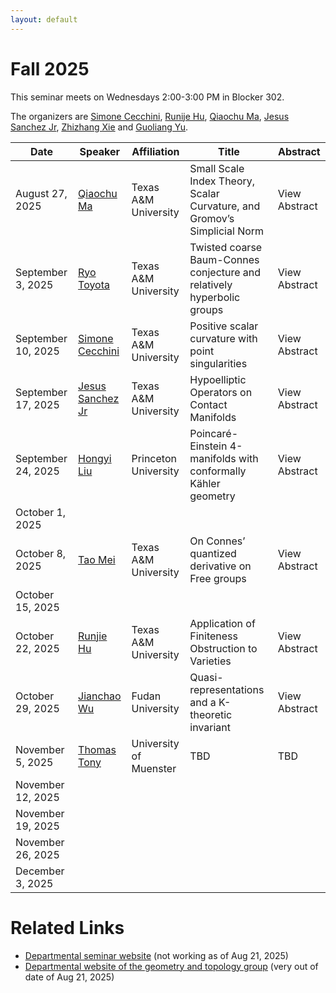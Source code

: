 ```yaml
---
layout: default
---
```


<script>
  window.MathJax = {
    tex: {
      inlineMath: [['$', '$'], ['\\(', '\\)']],
      displayMath: [['$$', '$$'], ['\\[', '\\]']]
    },
    svg: { fontCache: 'global' }
  };
</script>
<script src="https://cdn.jsdelivr.net/npm/mathjax@3/es5/tex-svg.js" async></script>


# Fall 2025

This seminar meets on Wednesdays 2:00-3:00 PM in Blocker 302.

The organizers are  [Simone Cecchini](https://simonececchini.org/), [Runije Hu](https://sites.google.com/view/runjiehu/home), [Qiaochu Ma](https://sites.google.com/view/qiaochu-ma), [Jesus Sanchez Jr](https://sites.google.com/view/jstheory/home),  [Zhizhang Xie](https://people.tamu.edu/~xie/) and [Guoliang Yu](https://artsci.tamu.edu/mathematics/contact/profiles/guoliang-yu.html).


| Date         | Speaker | Affiliation| Title | Abstract |
|--------------|---------|------------|-------|-------|
| August 27, 2025   |  [Qiaochu Ma](https://sites.google.com/view/qiaochu-ma)  | Texas A&M University | Small Scale Index Theory, Scalar Curvature, and Gromov’s Simplicial Norm | <span class="abstract-link" onclick="showAbstract('Qiaochu-Ma')">View Abstract</span>  |
| September 3, 2025   | [Ryo Toyota](https://sites.google.com/tamu.edu/ryotoyotashomopage/home)     | Texas A&M University | Twisted coarse Baum-Connes conjecture and relatively hyperbolic groups     | <span class="abstract-link" onclick="showAbstract('Ryo-Toyota')">View Abstract</span>  |
| September 10, 2025 | [Simone Cecchini](https://simonececchini.org/) | Texas A&M University | Positive scalar curvature with point singularities     | <span class="abstract-link" onclick="showAbstract('Simone Cecchini')">View Abstract</span>      |
| September 17, 2025|    [Jesus Sanchez Jr](https://sites.google.com/view/jstheory/home) | Texas A&M University  |  Hypoelliptic Operators on Contact Manifolds    |   <span class="abstract-link" onclick="showAbstract('Jesus-Sanchez')">View Abstract</span>  |
| September 24, 2025| [Hongyi Liu](https://www.math.princeton.edu/people/hongyi-liu) | Princeton University |  Poincar&#233;-Einstein 4-manifolds with conformally K&auml;hler geometry | <span class="abstract-link" onclick="showAbstract('Hongyi-Liu')">View Abstract</span>     |
| October 1, 2025   |      |   |      |       |
| October 8, 2025  |  [Tao Mei](https://sites.google.com/tamu.edu/taomei/home) | Texas A&M University|  On Connes’ quantized derivative on Free groups    | <span class="abstract-link" onclick="showAbstract('Tao-Mei')">View Abstract</span>      |
| October 15, 2025  |      |   |      |       |
| October 22, 2025  |   [Runjie Hu](https://sites.google.com/view/runjiehu/home)   |  Texas A&M University |   Application of Finiteness Obstruction to Varieties   |   <span class="abstract-link" onclick="showAbstract('Runjie-Hu')">View Abstract</span>    |
| October 29, 2025  |   [Jianchao Wu](https://scholar.google.com/citations?user=WAeYdGwAAAAJ&hl=en)   |  Fudan University |  Quasi-representations and a K-theoretic invariant    |    <span class="abstract-link" onclick="showAbstract('Jianchao-Wu')">View Abstract</span>  |
| November 5, 2025  | [Thomas Tony](https://ttony.eu)     | University of Muenster  | TBD      |  TBD     |
| November 12, 2025 |      |   |       |       |
| November 19, 2025 |      |   |       |       |
| November 26, 2025 |      |   |       |       |
| December 3, 2025  |      |   |       |       |


# Related Links

- [Departmental seminar website](https://artsci.tamu.edu/mathematics/research/seminars/noncommutative-geometry/index.html) (not working as of Aug 21, 2025)
- [Departmental website of the geometry and topology group](https://artsci.tamu.edu/mathematics/research/geometry-and-topology/) (very out of date of Aug 21, 2025)













<!-- Abstract content -->

<div id="Qiaochu-Ma" style="display:none;">
Scalar curvature encodes the volume information of small geodesic balls within a Riemannian manifold, making it, to some extent, the weakest curvature invariant. This raises a natural question: what topological constraints does scalar curvature impose on manifolds? In this talk, we shall show that for a manifold with a scalar curvature lower bound, the simplicial norm of certain characteristic classes can be controlled by its volume and isoperimetric constant. This is joint work with Guoliang Yu.
</div>

<div id="Ryo-Toyota" style="display:none;">
We introduce twisted coarse Baum–Connes conjecture with stable coarse algebras, a geometric analogue of the Baum–Connes conjecture with coefficients. We show that this twisted version has stronger permanence properties than the classical coarse Baum–Connes conjecture, particularly with respect to unions and subspaces. We apply this framework to relatively hyperbolic groups. For a finitely generated group $G$ that is hyperbolic relative to  $\{H_1,\cdots,H_n\}$, it is known that $G$ satisfies coarse Baum-Connes conjecture if each $H_i$ does and $H_i$ admits finite-dimensional simplicial model of the universal space proper actions. Using our permanence results, we can show that $G$ satisfies twisted coarse Baum-Connes conjecture with stable coefficients, if and only if each $H_i$ does. This is a joint work with Jintao Deng.
</div>

<div id="Simone Cecchini" style="display:none;">
I will discuss obstructions to metrics of positive scalar curvature with uniformly Euclidean point singularities. This provides counterexamples to a conjecture by Schoen. I will also discuss the existence of metrics with uniformly Euclidean point singularities which cannot be smoothed by a geometric flow while preserving nonnegativity of the scalar curvature. This is based on joint work with Georg Frenck and Rudi Zeidler.
</div>

<div id="Jesus-Sanchez" style="display:none;">
Historically the elliptic differential operators have held a special place for their importance in mathematical physics as well as their ability to connect various subjects within pure mathematics. In recent years, the Fourier theoretic approach to elliptic operators has seen much progress in its extension to a wider class of operators, those which are hypoelliptic. In this talk we will use the extended Fourier theoretic approach to provide a construction of a new hypoelliptic operator on the Heisenberg group and discuss its properties and generalizations to contact manifolds. This is joint work with Andres Franco Valiente. 
</div>

<div id="Hongyi-Liu" style="display:none;">
Poincar&#233;–Einstein metrics play an important role in geometric analysis and mathematical physics, yet constructing new examples beyond the perturbative regime is difficult. In this talk, I will describe a class of four-dimensional Poincar&#233;–Einstein manifolds that are conformal to K&auml;hler metrics. These metrics admit a natural symmetry generated by a Killing field, which reduces the Einstein equations to a Toda-type system. This approach leads to existence and uniqueness results in the case of complex line bundles over surfaces of genus at least one. The construction produces large-scale, infinite-dimensional families of new Poincar&#233;–Einstein metrics with conformal infinities of non-positive Yamabe type. This is joint work with Mingyang Li.
</div>

<div id="Tao-Mei" style="display:none;">
The commutator operator  [x,H], where  x is a bounded function on the torus and H is the Hilbert transform, is a central object in classical analysis, lying at the intersection of Nehari’s theorem, Hankel operators, and BMO/VMO theory. In the terminology of A. Connes, [x,H] may be viewed as the quantized derivative of x. Connes further suggested a natural analogue of this operator on free groups and raised the question of how the properties of x are reflected in [x,H]. This was followed by G. Duchamp and C. Reutenauer, who proved that the finite-rank property of [x,H] characterizes the rationality of x. In this talk, I will review some history and share some of my recent thoughts on the boundedness and compactness of [x,H] in the setting of free groups and Voiculescu’s free semicircular von Neumann algebras.
</div>

<div id="Runjie-Hu" style="display:none;">
Some characteristic p>0 varieties fail to lift to characteristic zero. A topological obstruction is whether the l-adic etale homotopy type is homotopy equivalent to a finite CW complex. The integral version of this obstruction is the so-called Wall's finiteness obstruction. In this talk, I will explain this finiteness obstruction and the idea of generalizing this topological discussion to varieties. These are joint works with Ruida Di and Siqing Zhang.
</div>

<div id="Jianchao-Wu" style="display:none;">
Generalizing the intriguing phenomenon of Voiculescu's almost commuting unitary matrices is the notion of a quasi-representation of a (discrete) group. As demonstrated by the work of Exel and Loring on Voiculescu's example, there may be topological obstructions to perturbing quasi-representations into genuine representations---this is where (topological or operator) K-theory enters the picture. Previous studies have mostly focused on fundamental groups of finite CW complexes. In this talk, which is based on joint work with Shmuel Weinberger and Guoliang Yu, we introduce the notion of a character as a more general and refined invariant for quasi-representations. 
</div>

<!-- Code that makes the pop-up windows -->

<style>
/* Modal background */
#abstract-modal-overlay {
  position: fixed;
  top: 0;
  left: 0;
  width: 100%;
  height: 100%;
  background: rgba(0,0,0,0.5);
  display: none;
  z-index: 1000;
}

/* Modal box */
#abstract-modal {
  background: white;
  width: 80%;
  max-width: 700px;
  margin: 5% auto;
  padding: 20px;
  border-radius: 8px;
  position: relative;
  overflow-y: auto;
  max-height: 90vh;
  font-family: Arial, sans-serif;
}

/* Close button */
#abstract-modal-close {
  position: absolute;
  top: 10px;
  right: 15px;
  font-size: 20px;
  cursor: pointer;
}
</style>

<!-- Modal structure -->
<div id="abstract-modal-overlay" onclick="closeAbstractModal(event)">
  <div id="abstract-modal" onclick="event.stopPropagation()">
    <span id="abstract-modal-close" onclick="closeAbstractModal()">&times;</span>
    <h2>Abstract</h2>
    <div id="abstract-modal-content"></div>
  </div>
</div>

<script>
function showAbstract(id) {
  const content = document.getElementById(id).innerHTML;
  document.getElementById('abstract-modal-content').innerHTML = content;
  document.getElementById('abstract-modal-overlay').style.display = 'block';
}

function closeAbstractModal(event) {
  if (!event || event.target.id === 'abstract-modal-overlay' || event.target.id === 'abstract-modal-close') {
    document.getElementById('abstract-modal-overlay').style.display = 'none';
  }
}
</script>
